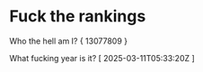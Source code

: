 # Fuck the rankings

Who the hell am I?
{ 13077809 }

What fucking year is it?
[ 2025-03-11T05:33:20Z ]
